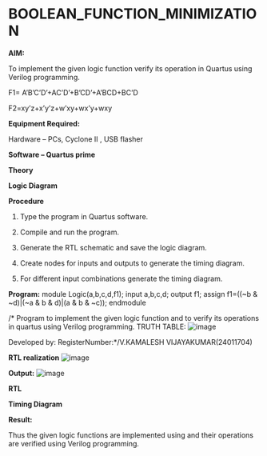# BOOLEAN_FUNCTION_MINIMIZATION

**AIM:**

To implement the given logic function verify its operation in Quartus using Verilog programming.

F1= A’B’C’D’+AC’D’+B’CD’+A’BCD+BC’D 

F2=xy’z+x’y’z+w’xy+wx’y+wxy

**Equipment Required:**

Hardware – PCs, Cyclone II , USB flasher

**Software – Quartus prime**

**Theory**

**Logic Diagram**

**Procedure**

1.	Type the program in Quartus software.

2.	Compile and run the program.

3.	Generate the RTL schematic and save the logic diagram.

4.	Create nodes for inputs and outputs to generate the timing diagram.

5.	For different input combinations generate the timing diagram.


**Program:**
module Logic(a,b,c,d,f1);
input a,b,c,d;
output f1;
assign f1=((~b & ~d)|(~a & b & d)|(a & b & ~c));
endmodule

/* Program to implement the given logic function and to verify its operations in quartus using Verilog programming. 
TRUTH TABLE:
![image](https://github.com/user-attachments/assets/2b45b77f-4384-4746-b3e1-038b8569c537)


Developed by: RegisterNumber:*/V.KAMALESH VIJAYAKUMAR(24011704)


**RTL realization**
![image](https://github.com/user-attachments/assets/49f11a5d-3029-4d81-995a-8e85a4ceba38)


**Output:**
![image](https://github.com/user-attachments/assets/aa87f998-0359-4d23-9068-149ccba0baca)


**RTL**

**Timing Diagram**

**Result:**

Thus the given logic functions are implemented using and their operations are verified using Verilog programming.

